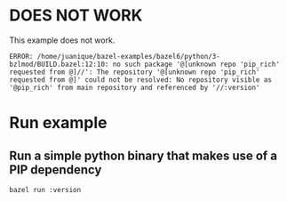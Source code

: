 # DOES NOT WORK
This example does not work.

```
ERROR: /home/juanique/bazel-examples/bazel6/python/3-bzlmod/BUILD.bazel:12:10: no such package '@[unknown repo 'pip_rich' requested from @]//': The repository '@[unknown repo 'pip_rich' requested from @]' could not be resolved: No repository visible as '@pip_rich' from main repository and referenced by '//:version'
```

# Run example

##  Run a simple python binary that makes use of a PIP dependency

```
bazel run :version
```
